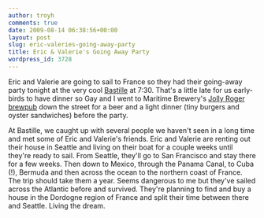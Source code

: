 ```yaml
---
author: troyh
comments: true
date: 2009-08-14 06:38:56+00:00
layout: post
slug: eric-valeries-going-away-party
title: Eric & Valerie's Going Away Party
wordpress_id: 3728
---
```


Eric and Valerie are going to sail to France so they had their going-away party tonight at the very cool [Bastille](http://www.bastilleseattle.com/) at 7:30. That's a little late for us early-birds to have dinner so Gay and I went to Maritime Brewery's [Jolly Roger brewpub](http://www.yelp.com/biz/jolly-roger-taproom-seattle) down the street for a beer and a light dinner (tiny burgers and oyster sandwiches) before the party.

At Bastille, we caught up with several people we haven't seen in a long time and met some of Eric and Valerie's friends. Eric and Valerie are renting out their house in Seattle and living on their boat for a couple weeks until they're ready to sail. From Seattle, they'll go to San Francisco and stay there for a few weeks. Then down to Mexico, through the Panama Canal, to Cuba (!), Bermuda and then across the ocean to the northern coast of France. The trip should take them a year. Seems dangerous to me but they've sailed across the Atlantic before and survived. They're planning to find and buy a house in the Dordogne region of France and split their time between there and Seattle. Living the dream.
